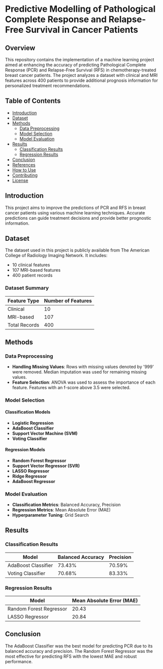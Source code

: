 # Predictive Modelling of Pathological Complete Response and Relapse-Free Survival in Cancer Patients

## Overview
This repository contains the implementation of a machine learning project aimed at enhancing the accuracy of predicting Pathological Complete Response (PCR) and Relapse-Free Survival (RFS) in chemotherapy-treated breast cancer patients. The project analyzes a dataset with clinical and MRI features across 400 patients to provide additional prognosis information for personalized treatment recommendations.

## Table of Contents
- [Introduction](#introduction)
- [Dataset](#dataset)
- [Methods](#methods)
  - [Data Preprocessing](#data-preprocessing)
  - [Model Selection](#model-selection)
  - [Model Evaluation](#model-evaluation)
- [Results](#results)
  - [Classification Results](#classification-results)
  - [Regression Results](#regression-results)
- [Conclusion](#conclusion)
- [References](#references)
- [How to Use](#how-to-use)
- [Contributing](#contributing)
- [License](#license)

## Introduction
This project aims to improve the predictions of PCR and RFS in breast cancer patients using various machine learning techniques. Accurate predictions can guide treatment decisions and provide better prognostic information.

## Dataset
The dataset used in this project is publicly available from The American College of Radiology Imaging Network. It includes:
- 10 clinical features
- 107 MRI-based features
- 400 patient records

### Dataset Summary

| Feature Type | Number of Features |
|--------------|--------------------|
| Clinical     | 10                 |
| MRI-based    | 107                |
| Total Records| 400                |

## Methods

### Data Preprocessing
- **Handling Missing Values**: Rows with missing values denoted by '999' were removed. Median imputation was used for remaining missing values.
- **Feature Selection**: ANOVA was used to assess the importance of each feature. Features with an f-score above 3.5 were selected.

### Model Selection

#### Classification Models
- **Logistic Regression**
- **AdaBoost Classifier**
- **Support Vector Machine (SVM)**
- **Voting Classifier**

#### Regression Models
- **Random Forest Regressor**
- **Support Vector Regressor (SVR)**
- **LASSO Regressor**
- **Ridge Regressor**
- **AdaBoost Regressor**

### Model Evaluation
- **Classification Metrics**: Balanced Accuracy, Precision
- **Regression Metrics**: Mean Absolute Error (MAE)
- **Hyperparameter Tuning**: Grid Search

## Results

### Classification Results

| Model                 | Balanced Accuracy | Precision |
|-----------------------|-------------------|-----------|
| AdaBoost Classifier   | 73.43%            | 70.59%    |
| Voting Classifier     | 70.68%            | 83.33%    |

### Regression Results

| Model                  | Mean Absolute Error (MAE) |
|------------------------|---------------------------|
| Random Forest Regressor| 20.43                     |
| LASSO Regressor        | 20.84                     |


## Conclusion
The AdaBoost Classifier was the best model for predicting PCR due to its balanced accuracy and precision. The Random Forest Regressor was the most effective for predicting RFS with the lowest MAE and robust performance.
